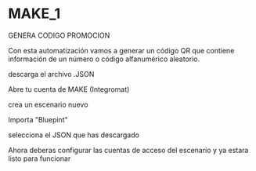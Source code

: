 # MAKE_1
GENERA CODIGO PROMOCION

Con esta automatización vamos a generar un código QR que contiene información de un número o código alfanumérico aleatorio.

descarga el archivo .JSON

Abre tu cuenta de MAKE (Integromat)

crea un escenario nuevo

Importa "Bluepint"

selecciona el JSON que has descargado

Ahora deberas configurar las cuentas de acceso del escenario y ya estara listo para funcionar
